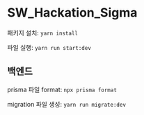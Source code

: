 # SW_Hackation_Sigma

패키지 설치: `yarn install`

파일 실행: `yarn run start:dev`

## 백엔드

prisma 파일 format: `npx prisma format`

migration 파일 생성: `yarn run migrate:dev`

